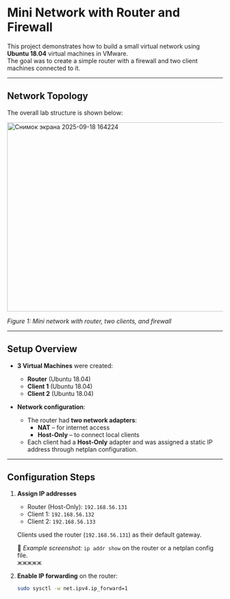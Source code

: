 # Mini Network with Router and Firewall

This project demonstrates how to build a small virtual network using **Ubuntu 18.04** virtual machines in VMware.  
The goal was to create a simple router with a firewall and two client machines connected to it.  

---

## Network Topology

The overall lab structure is shown below:  

<img width="1132" height="441" alt="Снимок экрана 2025-09-18 164224" src="https://github.com/user-attachments/assets/80605ce3-2b93-4856-b637-a18615f5599c" />

*Figure 1: Mini network with router, two clients, and firewall*

---

## Setup Overview

- **3 Virtual Machines** were created:
  - **Router** (Ubuntu 18.04)
  - **Client 1** (Ubuntu 18.04)
  - **Client 2** (Ubuntu 18.04)

- **Network configuration**:
  - The router had **two network adapters**:
    - **NAT** – for internet access
    - **Host-Only** – to connect local clients
  - Each client had a **Host-Only** adapter and was assigned a static IP address through netplan configuration.

---

## Configuration Steps

1. **Assign IP addresses**  
   - Router (Host-Only): `192.168.56.131`  
   - Client 1: `192.168.56.132`  
   - Client 2: `192.168.56.133`  

   Clients used the router (`192.168.56.131`) as their default gateway.

   📸 *Example screenshot:* `ip addr show` on the router or a netplan config file.  
   жжжжж

2. **Enable IP forwarding** on the router:  
   ```bash
   sudo sysctl -w net.ipv4.ip_forward=1
